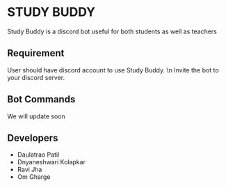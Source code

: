 # STUDY BUDDY

Study Buddy is a discord bot useful for both students as well as teachers

## Requirement 

User should have discord account to use Study Buddy. \n
Invite the bot to your discord server.


## Bot Commands

We will update soon


## Developers 
- Daulatrao Patil
- Dnyaneshwari Kolapkar
- Ravi Jha
- Om Gharge
